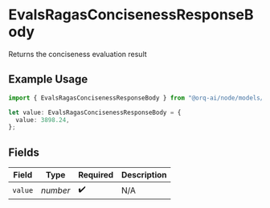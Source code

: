 # EvalsRagasConcisenessResponseBody

Returns the conciseness evaluation result

## Example Usage

```typescript
import { EvalsRagasConcisenessResponseBody } from "@orq-ai/node/models/operations";

let value: EvalsRagasConcisenessResponseBody = {
  value: 3898.24,
};
```

## Fields

| Field              | Type               | Required           | Description        |
| ------------------ | ------------------ | ------------------ | ------------------ |
| `value`            | *number*           | :heavy_check_mark: | N/A                |
